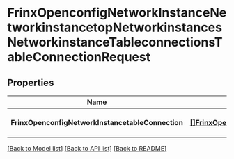 # FrinxOpenconfigNetworkInstanceNetworkinstancetopNetworkinstancesNetworkinstanceTableconnectionsTableConnectionRequest

## Properties
Name | Type | Description | Notes
------------ | ------------- | ------------- | -------------
**FrinxOpenconfigNetworkInstancetableConnection** | [**[]FrinxOpenconfigNetworkInstanceNetworkinstancetopNetworkinstancesNetworkinstanceTableconnectionsTableConnection**](frinx.openconfig.network.instance.networkinstancetop.networkinstances.networkinstance.tableconnections.TableConnection.md) |  | [optional] [default to null]

[[Back to Model list]](../README.md#documentation-for-models) [[Back to API list]](../README.md#documentation-for-api-endpoints) [[Back to README]](../README.md)


